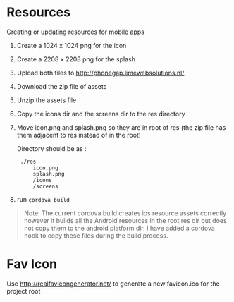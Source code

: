 # Resources

Creating or updating resources for mobile apps

1. Create a 1024 x 1024 png for the icon
2. Create a 2208 x 2208 png for the splash
3. Upload both files to <http://phonegap.limewebsolutions.nl/>
4. Download the zip file of assets
5. Unzip the assets file
6. Copy the icons dir and the screens dir to the res directory
7. Move icon.png and splash.png so they are in root of res (the zip file has them adjacent to res instead of in the root)

    Directory should be as :

        ./res  
            icon.png  
            splash.png  
            /icons  
            /screens  

8. run `cordova build`

>Note: The current cordova build creates ios resource assets correctly however it builds all the Android resources in the root res dir but does not copy them to the android platform dir. I have added a cordova hook to copy these files during the build process.

# Fav Icon

Use <http://realfavicongenerator.net/>
to generate a new favicon.ico for the project root

